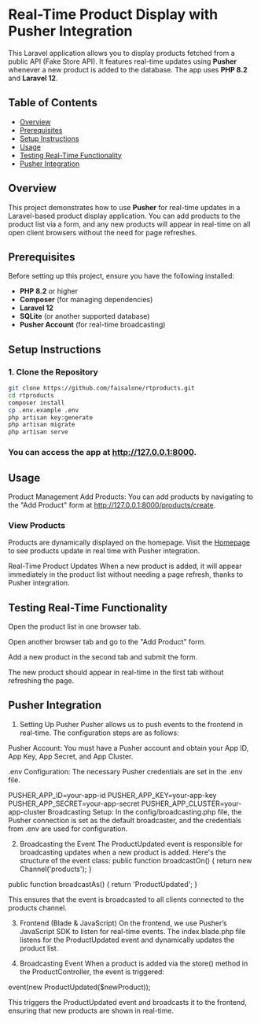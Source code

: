 # Real-Time Product Display with Pusher Integration

This Laravel application allows you to display products fetched from a public API (Fake Store API). It features real-time updates using **Pusher** whenever a new product is added to the database. The app uses **PHP 8.2** and **Laravel 12**.

## Table of Contents
- [Overview](#overview)
- [Prerequisites](#prerequisites)
- [Setup Instructions](#setup-instructions)
- [Usage](#usage)
- [Testing Real-Time Functionality](#testing-real-time-functionality)
- [Pusher Integration](#pusher-integration)

## Overview

This project demonstrates how to use **Pusher** for real-time updates in a Laravel-based product display application. You can add products to the product list via a form, and any new products will appear in real-time on all open client browsers without the need for page refreshes.

## Prerequisites

Before setting up this project, ensure you have the following installed:

- **PHP 8.2** or higher
- **Composer** (for managing dependencies)
- **Laravel 12**
- **SQLite** (or another supported database)
- **Pusher Account** (for real-time broadcasting)

## Setup Instructions

### 1. Clone the Repository

```bash
git clone https://github.com/faisalone/rtproducts.git
cd rtproducts
composer install
cp .env.example .env
php artisan key:generate
php artisan migrate
php artisan serve
```

### You can access the app at http://127.0.0.1:8000.

## Usage
Product Management
Add Products: You can add products by navigating to the "Add Product" form at http://127.0.0.1:8000/products/create.

### View Products

Products are dynamically displayed on the homepage. Visit the [Homepage](http://127.0.0.1:8000/) to see products update in real time with Pusher integration.

Real-Time Product Updates
When a new product is added, it will appear immediately in the product list without needing a page refresh, thanks to Pusher integration.

## Testing Real-Time Functionality
Open the product list in one browser tab.

Open another browser tab and go to the "Add Product" form.

Add a new product in the second tab and submit the form.

The new product should appear in real-time in the first tab without refreshing the page.

## Pusher Integration
1. Setting Up Pusher
Pusher allows us to push events to the frontend in real-time. The configuration steps are as follows:

Pusher Account: You must have a Pusher account and obtain your App ID, App Key, App Secret, and App Cluster.

.env Configuration: The necessary Pusher credentials are set in the .env file.


PUSHER_APP_ID=your-app-id
PUSHER_APP_KEY=your-app-key
PUSHER_APP_SECRET=your-app-secret
PUSHER_APP_CLUSTER=your-app-cluster
Broadcasting Setup: In the config/broadcasting.php file, the Pusher connection is set as the default broadcaster, and the credentials from .env are used for configuration.

2. Broadcasting the Event
The ProductUpdated event is responsible for broadcasting updates when a new product is added. Here's the structure of the event class:
public function broadcastOn()
{
    return new Channel('products');
}

public function broadcastAs()
{
    return 'ProductUpdated';
}

This ensures that the event is broadcasted to all clients connected to the products channel.

3. Frontend (Blade & JavaScript)
On the frontend, we use Pusher’s JavaScript SDK to listen for real-time events. The index.blade.php file listens for the ProductUpdated event and dynamically updates the product list.


<script src="https://js.pusher.com/7.0/pusher.min.js"></script>
<script>
    Pusher.logToConsole = true;
    var pusher = new Pusher('your-app-key', {
        cluster: 'your-app-cluster'
    });

    var channel = pusher.subscribe('products');
    channel.bind('ProductUpdated', function(data) {
        const newProduct = data.product;
        let productHTML = `
            <div class="product bg-white rounded-lg shadow-md overflow-hidden hover:shadow-lg transition-shadow duration-300">
                <img src="${newProduct.image}" alt="${newProduct.title}" class="w-full h-48 object-cover">
                <div class="p-4">
                    <h3 class="text-lg font-semibold text-gray-900">${newProduct.title}</h3>
                    <span class="bg-blue-100 text-blue-800 text-sm font-medium px-2.5 py-0.5 rounded">${newProduct.category}</span>
                    <p class="text-gray-600 text-sm">${newProduct.description}</p>
                    <div class="flex justify-between items-center">
                        <span class="text-2xl font-bold text-gray-900">$${newProduct.price}</span>
                    </div>
                </div>
            </div>
        `;
        document.getElementById('products-list').insertAdjacentHTML('afterbegin', productHTML);
    });
</script>

4. Broadcasting Event
When a product is added via the store() method in the ProductController, the event is triggered:

event(new ProductUpdated($newProduct));


This triggers the ProductUpdated event and broadcasts it to the frontend, ensuring that new products are shown in real-time.